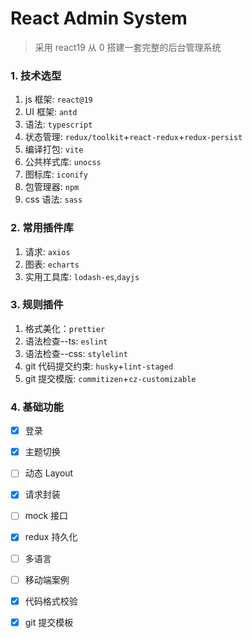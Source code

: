# React Admin System

> 采用 react19 从 0 搭建一套完整的后台管理系统

### 1. 技术选型

1. js 框架: `react@19`
2. UI 框架: `antd`
3. 语法: `typescript`
4. 状态管理: `redux/toolkit`+`react-redux`+`redux-persist`
5. 编译打包: `vite`
6. 公共样式库: `unocss`
7. 图标库: `iconify`
8. 包管理器: `npm`
9. css 语法: `sass`

### 2. 常用插件库

1. 请求: `axios`
2. 图表: `echarts`
3. 实用工具库: `lodash-es`,`dayjs`

### 3. 规则插件

1. 格式美化：`prettier`
2. 语法检查--ts: `eslint`
3. 语法检查--css: `stylelint`
4. git 代码提交约束: `husky`+`lint-staged`
5. git 提交模版: `commitizen`+`cz-customizable`

### 4. 基础功能

- [x] 登录
- [x] 主题切换
- [ ] 动态 Layout
- [x] 请求封装
- [ ] mock 接口
- [x] redux 持久化
- [ ] 多语言
- [ ] 移动端案例
- [x] 代码格式校验
- [x] git 提交模板

